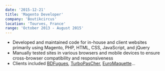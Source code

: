 ```yaml
---
date: '2015-12-21'
title: 'Magento Developer'
company: 'Boutikcircus'
location: 'Tourves, France'
range: 'October 2013 - August 2015'
---
```


- Developed and maintained code for in-house and client websites primarily using Magento, PHP, HTML, CSS, JavaScript, and jQuery
- Manually tested sites in various browsers and mobile devices to ensure cross-browser compatibility and responsiveness
- Clients included [BDFugues](https://www.bdfugue.com/), [TurboPasCher](https://www.turbopascher.com/), [EuroMaquette](http://www.euro-maquette.eu/)...



